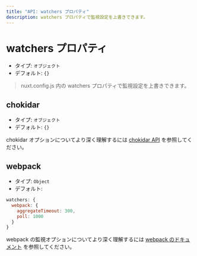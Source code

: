 ```yaml
---
title: "API: watchers プロパティ"
description: watchers プロパティで監視設定を上書きできます。
---
```


# watchers プロパティ

- タイプ: `オブジェクト`
- デフォルト: `{}`

> nuxt.config.js 内の watchers プロパティで監視設定を上書きできます。

## chokidar

- タイプ: `オブジェクト`
- デフォルト: `{}`

chokidar オプションについてより深く理解するには [chokidar API](https://github.com/paulmillr/chokidar#api) を参照してください。

## webpack

- タイプ: `Object`
- デフォルト:

```js
watchers: {
  webpack: {
    aggregateTimeout: 300,
    poll: 1000
  }
}
```

webpack の監視オプションについてより深く理解するには [webpack のドキュメント](https://webpack.js.org/configuration/watch/#watchoptions) を参照してください。
